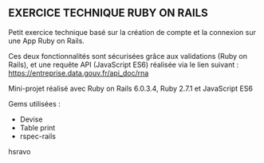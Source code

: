 ## EXERCICE TECHNIQUE RUBY ON RAILS

Petit exercice technique basé sur la création de compte et la connexion sur une App Ruby on Rails.

Ces deux fonctionnalités sont sécurisées grâce aux validations (Ruby on Rails), et une requête API (JavaScript ES6) réalisée via le lien suivant : https://entreprise.data.gouv.fr/api_doc/rna

Mini-projet réalisé avec Ruby on Rails 6.0.3.4, Ruby 2.7.1 et JavaScript ES6

Gems utilisées :
- Devise
- Table print
- rspec-rails

hsravo